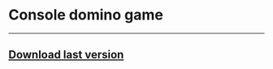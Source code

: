 # Console domino game
__________
## [Download last version](https://github.com/MiF318/domino/raw/main/Domino_1.0.rar)
